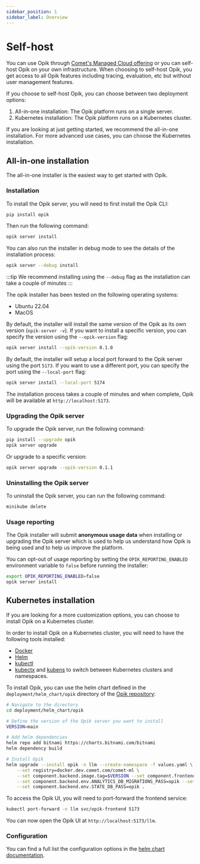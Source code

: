 ```yaml
---
sidebar_position: 1
sidebar_label: Overview
---
```


# Self-host

You can use Opik through [Comet's Managed Cloud offering](https://comet.com/site) or you can self-host Opik on your own infrastructure. When choosing to self-host Opik, you get access to all Opik features including tracing, evaluation, etc but without user management features.

If you choose to self-host Opik, you can choose between two deployment options:

1. All-in-one installation: The Opik platform runs on a single server.
2. Kubernetes installation: The Opik platform runs on a Kubernetes cluster.

If you are looking at just getting started, we recommend the all-in-one installation. For more advanced use cases, you can choose the Kubernetes installation.

## All-in-one installation

The all-in-one installer is the easiest way to get started with Opik.

### Installation

To install the Opik server, you will need to first install the Opik CLI:

```bash
pip install opik
```

Then run the following command:

```bash
opik server install
```

You can also run the installer in debug mode to see the details of the
installation process:

```bash
opik server --debug install
```

:::tip
We recommend installing using the `--debug` flag as the installation can take a couple of minutes
:::

The opik installer has been tested on the following operating systems:

- Ubuntu 22.04
- MacOS

By default, the installer will install the same version of the Opik as its
own version (`opik-server -v`). If you want to install a specific version, you
can specify the version using the `--opik-version` flag:

```bash
opik server install --opik-version 0.1.0
```

By default, the installer will setup a local port forward to the Opik server
using the port `5173`. If you want to use a different port, you can specify
the port using the `--local-port` flag:

```bash
opik server install --local-port 5174
```

The installation process takes a couple of minutes and when complete, Opik will be available at `http://localhost:5173`.

### Upgrading the Opik server

To upgrade the Opik server, run the following command:

```bash
pip install --upgrade opik
opik server upgrade
```

Or upgrade to a specific version:

```bash
opik server upgrade --opik-version 0.1.1
```

### Uninstalling the Opik server

To uninstall the Opik server, you can run the following command:

```bash
minikube delete
```

### Usage reporting

The Opik installer will submit **anonymous usage data** when installing or upgrading the Opik server which is used to help us understand how Opik is being used and to help us improve the platform.

You can opt-out of usage reporting by setting the `OPIK_REPORTING_ENABLED` environment variable to `false` before running the installer:

```bash
export OPIK_REPORTING_ENABLED=false
opik server install
```

## Kubernetes installation

If you are looking for a more customization options, you can choose to install Opik on a Kubernetes cluster.

In order to install Opik on a Kubernetes cluster, you will need to have the following tools installed:

- [Docker](https://www.docker.com/)
- [Helm](https://helm.sh/)
- [kubectl](https://kubernetes.io/docs/tasks/tools/)
- [kubectx](https://github.com/ahmetb/kubectx) and [kubens](https://github.com/ahmetb/kubectx) to switch between Kubernetes clusters and namespaces.

To install Opik, you can use the helm chart defined in the `deployment/helm_chart/opik` directory of the [Opik repository](https://github.com/comet-ml/opik):

```bash
# Navigate to the directory
cd deployment/helm_chart/opik

# Define the version of the Opik server you want to install
VERSION=main

# Add helm dependencies
helm repo add bitnami https://charts.bitnami.com/bitnami
helm dependency build

# Install Opik
helm upgrade --install opik -n llm --create-namespace -f values.yaml \
    --set registry=docker.dev.comet.com/comet-ml \
    --set component.backend.image.tag=$VERSION --set component.frontend.image.tag=$VERSION-os \
    --set component.backend.env.ANALYTICS_DB_MIGRATIONS_PASS=opik --set component.backend.env.ANALYTICS_DB_PASS=opik \
    --set component.backend.env.STATE_DB_PASS=opik .
```

To access the Opik UI, you will need to port-forward the frontend service:

```bash
kubectl port-forward -n llm svc/opik-frontend 5173
```

You can now open the Opik UI at `http://localhost:5173/llm`.

### Configuration

You can find a full list the configuration options in the [helm chart documentation](https://github.com/comet-ml/opik/tree/main/deployment/helm_chart/opik).
